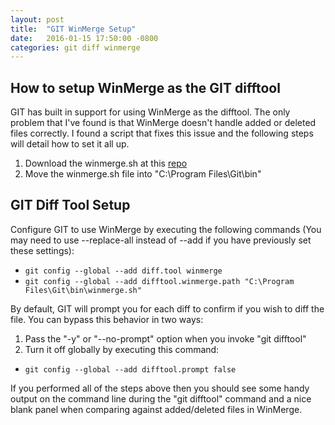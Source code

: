 ```yaml
---
layout: post
title:  "GIT WinMerge Setup"
date:   2016-01-15 17:50:00 -0800
categories: git diff winmerge
---
```


How to setup WinMerge as the GIT difftool
-----------------------------------------

GIT has built in support for using WinMerge as the difftool.  The only problem that I've found is that WinMerge doesn't handle added or deleted files correctly.  I found a script that fixes this issue and the following steps will detail how to set it all up.

1. Download the winmerge.sh at this [repo](https://github.com/mswolfe/git-utils/blob/master/winmerge.sh)
2. Move the winmerge.sh file into "C:\Program Files\Git\bin"

GIT Diff Tool Setup
-------------------

Configure GIT to use WinMerge by executing the following commands (You may need to use --replace-all instead of --add if you have previously set these settings):

* `git config --global --add diff.tool winmerge`
* `git config --global --add difftool.winmerge.path "C:\Program Files\Git\bin\winmerge.sh"`

By default, GIT will prompt you for each diff to confirm if you wish to diff the file.  You can bypass this behavior in two ways:

1. Pass the "-y" or "--no-prompt" option when you invoke "git difftool"
2. Turn it off globally by executing this command:
* `git config --global --add difftool.prompt false`

If you performed all of the steps above then you should see some handy output on the command line during the "git difftool" command and a nice blank panel when comparing against added/deleted files in WinMerge.